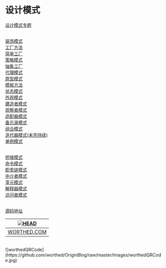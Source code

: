 设计模式
=======

[设计模式专题](http://worthed.com/blog/categories/she-ji-mo-shi/) <br> <br>

[装饰模式](https://github.com/worthed/OriginBlog/blob/master/articles/DecoratorPattern.md) <br>
[工厂方法](https://github.com/worthed/OriginBlog/blob/master/articles/FactoryMethodPattern.md) <br>
[简单工厂](https://github.com/worthed/OriginBlog/blob/master/articles/SimpleFactoryPattern.md) <br>
[策略模式](https://github.com/worthed/OriginBlog/blob/master/articles/StrategyPattern.md) <br>
[抽象工厂](https://github.com/worthed/OriginBlog/blob/master/articles/AbstractFactoryPattern.md) <br>
[代理模式](https://github.com/worthed/OriginBlog/blob/master/articles/ProxyPattern.md) <br>
[原型模式](https://github.com/worthed/OriginBlog/blob/master/articles/PrototypePattern.md) <br>
[模板方法](https://github.com/worthed/OriginBlog/blob/master/articles/TemplateMethodPattern.md) <br>
[状态模式](https://github.com/worthed/OriginBlog/blob/master/articles/StatePattern.md) <br> 
[外观模式](https://github.com/worthed/OriginBlog/blob/master/articles/FacadePattern.md) <br>
[建造者模式](https://github.com/worthed/OriginBlog/blob/master/articles/BuilderPattern.md) <br> 
[观察者模式](https://github.com/worthed/OriginBlog/blob/master/articles/ObserverPattern.md) <br>
[适配器模式](https://github.com/worthed/OriginBlog/blob/master/articles/AdapterPattern.md) <br> 
[备忘录模式](https://github.com/worthed/OriginBlog/blob/master/articles/MementoPattern.md) <br>
[组合模式](https://github.com/worthed/OriginBlog/blob/master/articles/CompositePattern.md) <br>
[迭代器模式(未完待续)](https://github.com/worthed/OriginBlog/blob/master/articles/IteratorPattern.md) <br>
[单例模式](https://github.com/worthed/OriginBlog/blob/master/articles/SingletonPattern.md) <br> <br>

[桥接模式](https://github.com/worthed/OriginBlog/blob/master/articles/BridgePattern.md) <br>
[命令模式](https://github.com/worthed/OriginBlog/blob/master/articles/CommandPattern.md) <br>
[职责链模式](https://github.com/worthed/OriginBlog/blob/master/articles/ChainOfResponsibilityPattern.md) <br>
[中介者模式](https://github.com/worthed/OriginBlog/blob/master/articles/MediatorPattern.md) <br>
[享元模式](https://github.com/worthed/OriginBlog/blob/master/articles/FlyweightPattern.md) <br>
[解释器模式](https://github.com/worthed/OriginBlog/blob/master/articles/InterpreterPattern.md) <br>
[访问者模式](https://github.com/worthed/OriginBlog/blob/master/articles/VisitorPattern.md) <br> <br>

[源码地址](https://github.com/jingle1267/DesignPattern) <br>

| [![HEAD](https://avatars2.githubusercontent.com/u/3887795?v=2&s=120)](http://worthed.com "Visit worthed.com") |
|---|
| [WORTHED.COM](http://worthed.com) |
<br>
![worthedQRCode](https://github.com/worthed/OriginBlog/raw/master/images/worthedQRCode.jpg)



